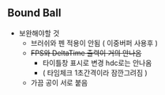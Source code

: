 ## Bound Ball

* 보완해야할 것
  - 브러쉬와 펜 적용이 안됨 ( 이중버퍼 사용후 )
  - ~~FPS와 DeltaTime 출력이 거의 안나옴~~
    + 타이틀창 표시로 변경 hdc로는 안나옴
    +  ( 타임체크 1초간격이라 잠깐그려짐 )
  - 가끔 공이 서로 붙음
